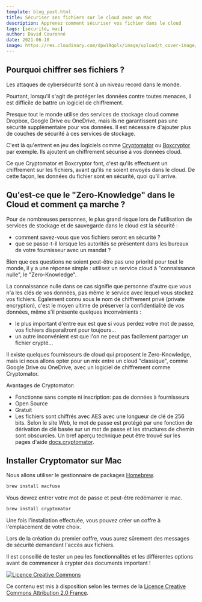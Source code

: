 ```yaml
---
template: blog_post.html
title: Sécuriser ses fichiers sur le cloud avec un Mac
description: Apprenez comment sécuriser vos fichier dans le cloud
tags: [sécurité, mac]
author: David Couronné
date: 2021-06-10
image: https://res.cloudinary.com/dpw19qolx/image/upload/t_cover-image/v1561523332/Matterhorn_sunset_2016__28Unsplash_29.jpg
---
```


## Pourquoi chiffrer ses fichiers ?

Les attaques de cybersécurité sont à un niveau record dans le monde.

Pourtant, lorsqu'il s'agit de protéger les données contre toutes
menaces, il est difficile de battre un logiciel de chiffrement.

<p hidden>#more</p>

Presque tout le monde utilise des services de stockage cloud comme Dropbox,
Google Drive ou OneDrive, mais ils ne garantissent pas
une sécurité supplémentaire pour vos données.
Il est nécessaire d'ajouter plus de couches de sécurité
à ces services de stockage.

C'est là qu'entrent en jeu des logiciels comme [Cryptomator](https://cryptomator.org) ou [Boxcryptor](https://www.boxcryptor.com/fr/) par exemple.
Ils ajoutent un chiffrement sécurisé à vos données cloud.

Ce que Cryptomator et Boxcryptor font,
c'est qu'ils effectuent un chiffrement sur les fichiers,
avant qu'ils ne soient envoyés dans le cloud.
De cette façon, les données du fichier sont en sécurité, quoi qu'il arrive.

## Qu'est-ce que le "Zero-Knowledge" dans le Cloud et comment ça marche ?

Pour de nombreuses personnes,
le plus grand risque lors de l'utilisation
de services de stockage et de sauvegarde dans le cloud est la sécurité :

- comment savez-vous que vos fichiers seront en sécurité ?
- que se passe-t-il lorsque les autorités se présentent
  dans les bureaux de votre fournisseur avec un mandat ?

Bien que ces questions ne soient peut-être pas une priorité pour tout le monde,
il y a une réponse simple : utilisez un service cloud à "connaissance nulle", le "Zero-Knowledge".

La connaissance nulle dans ce cas signifie que personne d'autre que vous
n'a les clés de vos données,
pas même le service avec lequel vous stockez vos fichiers.
Également connu sous le nom de chiffrement privé (private encryption),
c'est le moyen ultime de préserver la confidentialité de vos données,
même s'il présente quelques inconvénients :

- le plus important d'entre eux est que si vous perdez votre mot de passe,
  vos fichiers disparaîtront pour toujours...
- un autre inconvénient est que l'on ne peut pas facilement partager un fichier crypté...

Il existe quelques fournisseurs de cloud qui proposent le Zero-Knowledge,
mais ici nous allons opter pour un mix entre un cloud "classique", comme Google Drive ou OneDrive,
avec un logiciel de chiffrement comme Cryptomator.

Avantages de Cryptomator:

- Fonctionne sans compte ni inscription: pas de données à fournisseurs
- Open Source
- Gratuit
- Les fichiers sont chiffrés avec AES avec une longueur de clé de 256 bits.
  Selon le site Web, le mot de passe est protégé par une fonction de dérivation de clé basée sur un mot de passe et les structures de chemin sont obscurcies.
  Un bref aperçu technique peut être trouvé sur les pages d'aide [docs.cryptomator](https://docs.cryptomator.org/en/latest/).

## Installer Cryptomator sur Mac

Nous allons utiliser le gestionnaire de packages [Homebrew](https://brew.sh).

```bash
brew install macfuse
```

Vous devrez entrer votre mot de passe et peut-être redémarrer le mac.

```bash
brew install cryptomator
```

Une fois l'installation effectuée, vous pouvez créer un coffre à l'emplacement de votre choix.

Lors de la création du premier coffre, vous aurez sûrement des messages de sécurité demandant l'accès aux fichiers.

Il est conseillé de tester un peu les fonctionnalités et les différentes options avant
de commencer à crypter des documents important !

[![Licence Creative Commons](https://i.creativecommons.org/l/by/2.0/fr/88x31.png)](http://creativecommons.org/licenses/by/2.0/fr/)

Ce contenu est mis à disposition selon les termes de la <a rel="license" href="http://creativecommons.org/licenses/by/2.0/fr/">Licence Creative Commons Attribution 2.0 France</a>.

